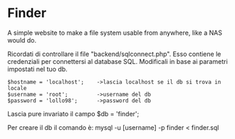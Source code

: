 # Finder
A simple website to make a file system usable from anywhere, like a NAS would do.

Ricordati di controllare il file "backend/sqlconnect.php". Esso contiene le credenziali per connettersi al database SQL. Modificali in base ai parametri impostati nel tuo db.

    $hostname = 'localhost';    ->lascia localhost se il db si trova in locale
    $username = 'root';         ->username del db
    $password = 'lollo98';      ->password del db
    
Lascia pure invariato il campo $db = 'finder';

Per creare il db il comando è:
mysql -u [username] -p finder < finder.sql
